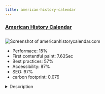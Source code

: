 ```yaml
---
title: american-history-calendar
---
```


<div style="height: 3rem">
  <a href="http://americanhistorycalendar.com"><h3>American History Calendar</h3></a>
</div>
<img loading="lazy" src="/images/thumbs/americanhistorycalendar.com.jpg" alt="Screenshot of americanhistorycalendar.com" />
<ul>
  <li>Performace: 15%</li>
  <li>
    First contentful paint:
    7.63Sec
  </li>
  <li>Best practices: 57%</li>
  <li>Accessibility: 87%</li>
  <li>SEO: 97%</li>
  <li>carbon footprint: 0.079</li>
</ul>
<details>
  <summary>Description</summary>
  <p>Welcome to AmericanHistoryCalendar.com. This site is devoted to showing American history in a unique way: through a user-friendly calendar.  With this site you can browse and search birthdays of people and events in American history. You can also download an event or an entire calendar to your phone or computer using your favorite calendar app.This site utilizes the Joomla! application Zap Calendar for the calendar functionality and a custom Bootstrap enabled template. Google Maps integration shows events on a map with the option of showing nearby events. The site is integrated with Facebook, allowing automatic posting of upcoming events to Facebook. This site was originally created as a test bed for new features in Zap Calendar but has become a useful educational website on its own accord.</p>
</details>

